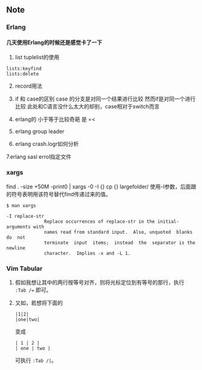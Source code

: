## Note

### Erlang
#### 几天使用Erlang的时候还是感觉卡了一下
1. list tuplelist的使用
```
lists:keyfind
lists:delete
```

2. record用法

3. if 和 case的区别
case 的分支是对同一个结果进行比较
然而if是对同一个进行比较
此处和C语言没什么太大的却别，case相对于switch而言

4. erlang的 小于等于比较奇葩 是 =<

5. erlang group leader

6. erlang crash.logr如何分析

7.erlang sasl errol指定文件


### xargs
find . -size +50M -print0 | xargs -0 -I {} cp {} largefolder/
使用-I参数，后面跟的符号表明用该符号替代find传递过来的值。

```shell
$ man xargs

-I replace-str
              Replace occurrences of replace-str in the initial-arguments with
              names read from standard input.  Also, unquoted  blanks  do  not
              terminate  input  items;  instead  the  separator is the newline
              character.  Implies -x and -L 1.
```

### Vim Tabular

1. 假如我想让其中的两行按等号对齐，则将光标定位到有等号的那行，执行 `:Tab /=` 即可。

2. 又如，若想将下面的

    ```
    |1|2|
    |one|two|
    ```
    变成
    
    ```
    | 1 | 2 |
    | one | two |
    ```
    可执行 `:Tab /|`。


